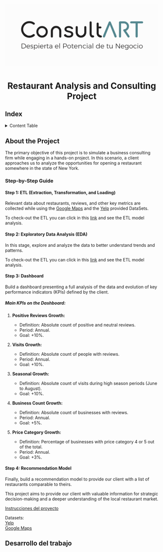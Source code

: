 # <p align="center"> <img src="Images/Logo2.png" alt="Texto Alternativo" width="800"/> </p>

# <h1 align=center> **Restaurant Analysis and Consulting Project** </h1>

## Index

<details>
  <summary>Content Table</summary>
  <ol>
    <li><a href="#Index">Index</a></li>
    <li><a href="#about-the-project">About the Project</a></li>
    <li><a href="#Technologies">Selected Technologies</a></li>
    <li><a href="#Pipeline">Project Pipeline</a></li>
    <li><a href="#Timeline">Project Timeline</a></li>
  </ol>
</details>

## About the Project

The primary objective of this project is to simulate a business consulting firm while engaging in a hands-on project. In this scenario, a client approaches us to analyze the opportunities for opening a restaurant somewhere in the state of New York.

### Step-by-Step Guide

#### Step 1: ETL (Extraction, Transformation, and Loading)

Relevant data about restaurants, reviews, and other key metrics are collected while using the [Google Maps](https://drive.google.com/drive/folders/1Wf7YkxA0aHI3GpoHc9Nh8_scf5BbD4DA) and the [Yelp](https://drive.google.com/drive/folders/1TI-SsMnZsNP6t930olEEWbBQdo_yuIZF) provided DataSets.

To check-out the ETL you can click in this [link](/Data%20Engineering/) and see the ETL model analysis.

#### Step 2: Exploratory Data Analysis (EDA)

In this stage, explore and analyze the data to better understand trends and patterns.

To check-out the ETL you can click in this [link](/Data%20Analysis/) and see the ETL model analysis.

#### Step 3: Dashboard

Build a dashboard presenting a full analysis of the data and evolution of key performance indicators (KPIs) defined by the client.

##### Main KPIs on the Dashboard:

1. **Positive Reviews Growth:**
   - Definition: Absolute count of positive and neutral reviews.
   - Period: Annual.
   - Goal: +10%.

2. **Visits Growth:**
   - Definition: Absolute count of people with reviews.
   - Period: Annual.
   - Goal: +10%.

3. **Seasonal Growth:**
   - Definition: Absolute count of visits during high season periods (June to August).
   - Goal: +10%.

4. **Business Count Growth:**
   - Definition: Absolute count of businesses with reviews.
   - Period: Annual.
   - Goal: +5%.

5. **Price Category Growth:**
   - Definition: Percentage of businesses with price category 4 or 5 out of the total.
   - Period: Annual.
   - Goal: +3%.

#### Step 4: Recommendation Model

Finally, build a recommendation model to provide our client with a list of restaurants comparable to theirs.

This project aims to provide our client with valuable information for strategic decision-making and a deeper understanding of the local restaurant market.




[Instrucciones del proyecto](https://github.com/soyHenry/PF_DS/blob/FULL-TIME/Proyectos/yelp-goople.md)  

Datasets:  
[Yelp](https://drive.google.com/drive/folders/1TI-SsMnZsNP6t930olEEWbBQdo_yuIZF)  
[Google Maps](https://drive.google.com/drive/folders/1Wf7YkxA0aHI3GpoHc9Nh8_scf5BbD4DA)  



## **Desarrollo del trabajo**

